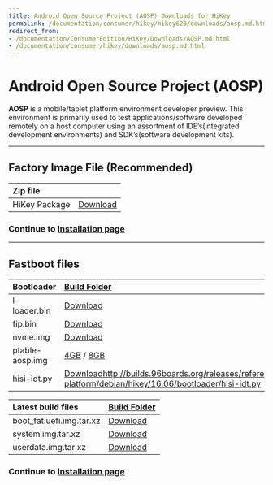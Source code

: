 ```yaml
---
title: Android Open Source Project (AOSP) Downloads for HiKey
permalink: /documentation/consumer/hikey/hikey620/downloads/aosp.md.html
redirect_from:
- /documentation/ConsumerEdition/HiKey/Downloads/AOSP.md.html
- /documentation/consumer/hikey/downloads/aosp.md.html
---
```

# Android Open Source Project (AOSP)

**AOSP** is a mobile/tablet platform environment developer preview. This environment is primarily used to test applications/software developed remotely on a host computer using an assortment of IDE’s(integrated development environments) and SDK’s(software development kits).

***

## Factory Image File (Recommended)

|   Zip file                                        |                                                                              |
|:--------------------------------------------------|:-----------------------------------------------------------------------------|
|   HiKey Package                                   | [Download](https://developers.google.com/android/nexus/images-preview#hikey) |


### Continue to [Installation page](../installation/)

***

## Fastboot files

|   Bootloader      |   [Build Folder](https://releases.linaro.org/96boards/hikey/linaro/binaries/latest/pkg/latest/)    |
|:------------------|:---------------------------------------------------------------------------------------------------------|
| l-loader.bin      | [Download](https://releases.linaro.org/96boards/hikey/linaro/binaries/latest/pkg/latest/l-loader.bin)                |
| fip.bin           | [Download](https://releases.linaro.org/96boards/hikey/linaro/binaries/latest/pkg/latest/fip.bin)                     |
| nvme.img          | [Download](https://releases.linaro.org/96boards/hikey/linaro/binaries/latest/pkg/latest/nvme.img)                    |
| ptable-aosp.img   | [4GB](https://releases.linaro.org/96boards/hikey/linaro/binaries/latest/pkg/latest/ptable-aosp-4g.img) / [8GB](https://releases.linaro.org/96boards/hikey/linaro/binaries/latest/pkg/latest/ptable-aosp-8g.img)                                     |
| hisi-idt.py       | [Download]()http://builds.96boards.org/releases/reference-platform/debian/hikey/16.06/bootloader/hisi-idt.py                 |


| Latest build files        | [Build Folder](http://snapshots.linaro.org/android/lkft/lkft-hikey-aosp-master-5.4/latest/)                 |
| :------------------------ | :--------------------------------------------------------------------------------------------------   |
| boot_fat.uefi.img.tar.xz  | [Download](http://snapshots.linaro.org/android/lkft/lkft-hikey-aosp-master-5.4/latest/*-boot.img.xz) |
| system.img.tar.xz         | [Download](http://snapshots.linaro.org/android/lkft/lkft-hikey-aosp-master-5.4/latest/*-system.img.xz)        |
| userdata.img.tar.xz       | [Download](http://snapshots.linaro.org/android/lkft/lkft-hikey-aosp-master-5.4/latest/*-userdata.img.xz)      |

### Continue to [Installation page](../installation/)
